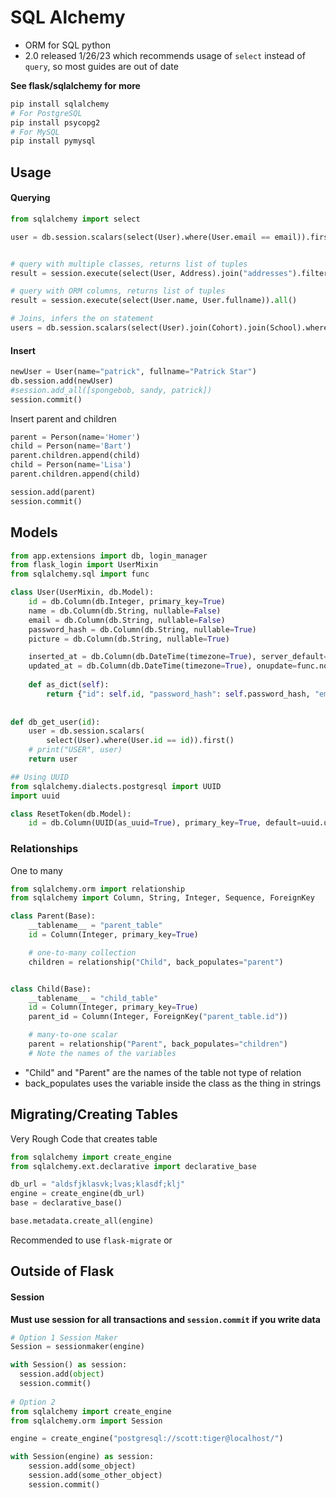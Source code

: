 # SQL Alchemy

- ORM for SQL python
- 2.0 released 1/26/23 which recommends usage of `select` instead of `query`, so most guides are out of date

**See flask/sqlalchemy for more**

```bash
pip install sqlalchemy
# For PostgreSQL
pip install psycopg2
# For MySQL
pip install pymysql
```

## Usage

#### Querying

```python
from sqlalchemy import select

user = db.session.scalars(select(User).where(User.email == email)).first()


# query with multiple classes, returns list of tuples
result = session.execute(select(User, Address).join("addresses").filter_by(name="ed")).all()

# query with ORM columns, returns list of tuples
result = session.execute(select(User.name, User.fullname)).all()

# Joins, infers the on statement
users = db.session.scalars(select(User).join(Cohort).join(School).where(School.id == school_id)).all()
```

#### Insert

```python
newUser = User(name="patrick", fullname="Patrick Star")
db.session.add(newUser)
#session.add_all([spongebob, sandy, patrick])
session.commit()
```

Insert parent and children

```python
parent = Person(name='Homer')
child = Person(name='Bart')
parent.children.append(child)
child = Person(name='Lisa')
parent.children.append(child)

session.add(parent)
session.commit()
```

## Models

```python
from app.extensions import db, login_manager
from flask_login import UserMixin
from sqlalchemy.sql import func

class User(UserMixin, db.Model):
    id = db.Column(db.Integer, primary_key=True)
    name = db.Column(db.String, nullable=False)
    email = db.Column(db.String, nullable=False)
    password_hash = db.Column(db.String, nullable=True)
    picture = db.Column(db.String, nullable=True)

    inserted_at = db.Column(db.DateTime(timezone=True), server_default=func.now())
    updated_at = db.Column(db.DateTime(timezone=True), onupdate=func.now())
    
    def as_dict(self):
        return {"id": self.id, "password_hash": self.password_hash, "email": self.email, "name": self.name, "picture": self.picture}
      
      
def db_get_user(id):
    user = db.session.scalars(
        select(User).where(User.id == id)).first()
    # print("USER", user)
    return user

## Using UUID
from sqlalchemy.dialects.postgresql import UUID
import uuid

class ResetToken(db.Model):
    id = db.Column(UUID(as_uuid=True), primary_key=True, default=uuid.uuid4)
```

### Relationships

One to many

```python
from sqlalchemy.orm import relationship
from sqlalchemy import Column, String, Integer, Sequence, ForeignKey

class Parent(Base):
    __tablename__ = "parent_table"
    id = Column(Integer, primary_key=True)

    # one-to-many collection
    children = relationship("Child", back_populates="parent")


class Child(Base):
    __tablename__ = "child_table"
    id = Column(Integer, primary_key=True)
    parent_id = Column(Integer, ForeignKey("parent_table.id"))

    # many-to-one scalar
    parent = relationship("Parent", back_populates="children")
    # Note the names of the variables 
```

- "Child" and "Parent" are the names of the table not type of relation
- back_populates uses the variable inside the class as the thing in strings

## Migrating/Creating Tables

Very Rough Code that creates table

```python
from sqlalchemy import create_engine
from sqlalchemy.ext.declarative import declarative_base

db_url = "aldsfjklasvk;lvas;klasdf;klj"
engine = create_engine(db_url)
base = declarative_base()

base.metadata.create_all(engine)
```

Recommended to use `flask-migrate` or 

## Outside of Flask

#### Session

**Must use session for all transactions and `session.commit` if you write data**

```python
# Option 1 Session Maker
Session = sessionmaker(engine)

with Session() as session:
  session.add(object)
  session.commit()
  
# Option 2 
from sqlalchemy import create_engine
from sqlalchemy.orm import Session

engine = create_engine("postgresql://scott:tiger@localhost/")

with Session(engine) as session:
    session.add(some_object)
    session.add(some_other_object)
    session.commit()
```
